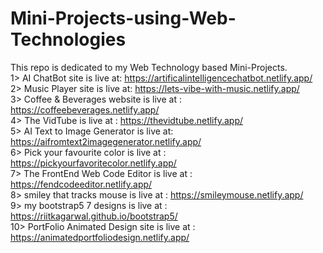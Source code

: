 # Mini-Projects-using-Web-Technologies
This repo is dedicated to my Web Technology based Mini-Projects.</br>
1> AI ChatBot site is live at: https://artificalintelligencechatbot.netlify.app/ </br>
2> Music Player site is live at: https://lets-vibe-with-music.netlify.app/ </br>
3> Coffee & Beverages website is live at : https://coffeebeverages.netlify.app/ </br>
4> The VidTube is live at : https://thevidtube.netlify.app/ </br>
5> AI Text to Image Generator is live at: https://aifromtext2imagegenerator.netlify.app/ </br>
6> Pick your favourite color is live at : https://pickyourfavoritecolor.netlify.app/ </br>
7> The FrontEnd Web Code Editor is live at : https://fendcodeeditor.netlify.app/ </br>
8> smiley that tracks mouse is live at : https://smileymouse.netlify.app/ </br>
9> my bootstrap5 7 designs is live at : https://riitkagarwal.github.io/bootstrap5/ </br>
10> PortFolio Animated Design site is live at : https://animatedportfoliodesign.netlify.app/
